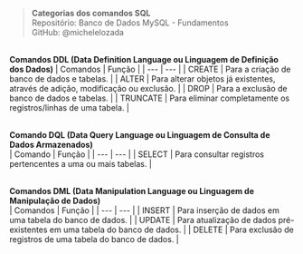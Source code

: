 > **Categorias dos comandos SQL**  
> Repositório: Banco de Dados MySQL - Fundamentos   
> GitHub: @michelelozada
&nbsp;
     
&nbsp;   
**Comandos DDL (Data Definition Language ou Linguagem de Definição dos Dados)** 
| Comandos | Função |
| ---      | ---    |
| CREATE   | Para a criação de banco de dados e tabelas. |
| ALTER    | Para alterar objetos já existentes, através de adição, modificação ou exclusão. |
| DROP     | Para a exclusão de banco de dados e tabelas. |
| TRUNCATE | Para eliminar completamente os registros/linhas de uma tabela. |

&nbsp;
&nbsp;   
**Comando DQL (Data Query Language ou Linguagem de Consulta de Dados Armazenados)**   
| Comando | Função |
| ---     | ---    |
| SELECT  | Para consultar registros pertencentes a uma ou mais tabelas. |

&nbsp;
&nbsp;   
**Comandos DML (Data Manipulation Language ou Linguagem de Manipulação de Dados)**   
| Comandos | Função |
| ---      | ---    |
| INSERT   | Para inserção de dados em uma tabela do banco de dados. |
| UPDATE   | Para atualização de dados pré-existentes em uma tabela do banco de dados. |
| DELETE   | Para exclusão de registros de uma tabela do banco de dados. |